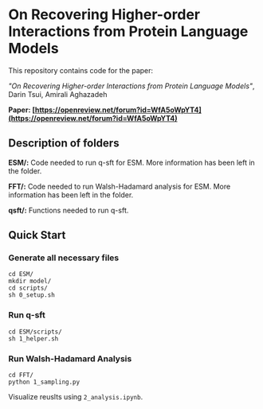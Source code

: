 # On Recovering Higher-order Interactions from Protein Language Models

This repository contains code for the paper:

*"On Recovering Higher-order Interactions from Protein Language Models"*, Darin Tsui, Amirali Aghazadeh

**Paper: [https://openreview.net/forum?id=WfA5oWpYT4](https://openreview.net/forum?id=WfA5oWpYT4)**

## Description of folders

**ESM/:** Code needed to run q-sft for ESM. More information has been left in the folder.

**FFT/:** Code needed to run Walsh-Hadamard analysis for ESM. More information has been left in the folder.

**qsft/:** Functions needed to run q-sft.

## Quick Start

### Generate all necessary files
```console
cd ESM/
mkdir model/
cd scripts/
sh 0_setup.sh
```

### Run q-sft 
```console
cd ESM/scripts/
sh 1_helper.sh
```

### Run Walsh-Hadamard Analysis 
```console
cd FFT/
python 1_sampling.py
```

Visualize reuslts using `2_analysis.ipynb`.


